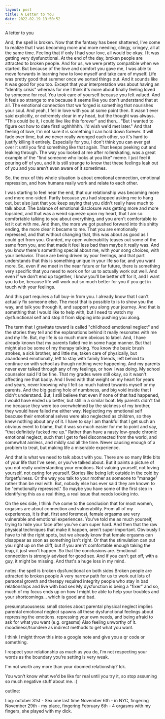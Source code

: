 ```yaml
---
layout: post
title: A Letter to You
date: 2022-02-19 13:50:52
---
```


A letter to you

And, the spell is broken. Now that the fantasy has been shattered, I've come to realize that I was becoming more and more needing, clingy, cringey, all at the same time. Feeling that if only I had your love, all would be okay. I It was getting very dysfunctional. 
At the end of the day, broken people are attracted to broken people. And for us, we were pretty compatible when we started. But because of the love and comfort you gave me, I was able to move forwards in learning how to love myself and take care of myself. Life was pretty good that summer once we sorted things out. And it sounds like it was good for you too. Except that your interpretation was about having an "identity crisis" whereas for me I think it's more about finally feeling loved by someone for real. You took care of yourself because you felt valued. And it feels so strange to me because it seems like you don't understand that at all. The emotional connection that we forged is something that nourishes your soul. And yeah, I fell in love with you at some point then. It wasn't ever said explicitly, or extremely clear in my head, but the thought was always. "This could be it, I could live like this forever" and then... "But I wanted to figure out how to date first! ughhhhhh. I'd wish we'd met later." 
And that feeling of love, I'm not sure it is something I can hold down forever. It will fade over time, but we never really wronged each other, so it's hard to justify killing it entirely. Especially for you, I don't think you can ever get over it until you find something like that again. That keeps peeking out and leaking through. The way you looked at me after rollerskating, was a great example of the "find someone who looks at you like" meme. I just feel it pouring off of you, and it is still strange to know that these feelings leak out of you and you aren't even aware of it sometimes. 

So, the crux of this whole situation is about emotional connection, emotional repression, and how humans really work and relate to each other. 

I was starting to feel near the end, that our relationship was becoming more and more one-sided. Partly because you had stopped asking me to hang out, but also just that you keep saying that you didn't really have much to talk about. The balance of emotional disclosure was getting more and more lopsided, and that was a weird squeeze upon my heart, that I am so comfortable talking to you about everything, and you aren't comfortable to let it out with me. And then, the more we got pushed forward into this shitty ending, the more clear it became to me. That you are emotionally repressed, and that without changing that, this was about as good as I could get from you. Granted, my open vulnerability teases out some of the same from you, and that made it feel less bad than maybe it really was. 
And you know there's something special about me, with your song choices, with your behavior. Those are being driven by your feelings, and that part understands that this is something unique in your life so far, and you want more.
So, even if we meet in the near future or far future, there is something very specific that you need to work on for us to actually work out well. And even if we don't end up together, I know you'll be better off for it, and I want you to be, because life will work out so much better for you if you get in touch with your feelings. 

And this part requires a full buy-in from you. I already know that I can't actually fix someone else. The most that is possible to is to show you the way, and talk you through it, and support you along your journey. And that is something that I would like to help with, but I need to watch my dysfunctional self and stop it from slipping into pushing you along. 

The term that I gravitate toward is called "childhood emotional neglect" and the stories they tell and the explanations behind it really resonates with me and my life. But, my life is so much more obvious to label. And, I have already known that my parents failed me in some huge manner. But that might also be some of my therapy talking. You know the basic brush strokes, a sick brother, and little me, taken care of physically, but abandoned emotionally, left to stay with family friends, left behind to continue on with school as though nothing were happening. And my parents never ever talked through any of my feelings, or how I was doing. My school counselor said I'd be fine. That my grades were still okay, so it wasn't affecting me that badly. And I lived with that weight on my heart for years and years, never knowing why I felt so much hatred towards myself or my parents. And the big gaping hole of numbness, and big void inside that I didn't understand. But, I still believe that even if none of that had happened, I would have ended up better, but still in a similar boat. My parents didn't fail me because they were too overwhelmed by the sickness of my brother, they would have failed me either way. Neglecting my emotional self beacuse their emotional selves were also neglected as children, so they knew nothing about any of it. I have to say I am thankful that I get such an obvious event to blame, that it was so much easier for me to point and say, "that definitely fucked me up." Rather than have a nasty low-grade chronic emotional neglect, such that I get to feel disconnected from the world, and somewhat aimless, and mildly sad all the time. Never causing enough of a problem to treat, but making life a miserable experience. 

And that is what we need to talk about with you. There are so many little bits of your life that I've seen, or you've talked about. But it paints a picture of you not really understanding your emotions. Not valuing yourself, not loving yourself, not caring for yourself. Stories like being left outside in the cold by forgetfulness. Or the way you talk to your mother as someone to "manage" rather than be real with. But, nobody else has ever said they are known to be "emotionally repressed." So maybe you have some of the first step in identifying this as a real thing, a real issue that needs looking into. 


On the sex side, I think I've come to the conclusion that for most women, orgasms are about connection and vulnerability. From all of my experiences, it is that, first and foremost, female orgasms are very vulnerable and emotional experiences. You've told me as much yourself, trying to hide your face after you've cum super hard. And then that the raw physical techniques that make it happen, aren't super important. Obviously I have to hit the right spots, but we already know that female orgasms can disappear as soon as something isn't right. Or that the stimulation can put you right up on the cliff, but if you aren't comfortable enough taking the leap, it just won't happen. So that the conclusions are. Emotional connection is strongly advised for good sex. And if you can't get off, with a guy, it might be missing. And that's a huge loss in my mind. 


notes:
the spell is broken
dysfunctional on both sides
Broken people are attracted to broken people
A very narrow path for us to work out
lots of personal growth and therapy required
integrity
people who stay in bad relationships and live with bad sex
My dysfunction is being a "fixer" and so, much of my focus ends up on how I might be able to help your troubles and your shortcomings... which is good and bad. 

presumptuousness: 
small stories about parental physical neglect
implies parental emotional neglect
spawns all these dysfunctional feelings about repressing the emotions.
repressing your own needs, and being afraid to ask for what you want (e.g. orgasms)
Also feeling unworthy of it.
moodiness/tsundere as indirect methods to get what you want.

I think I might throw this into a google note and give you a qr code or something. 

I respect your relationship as much as you do, I'm not respecting your words as the boundary you're setting is very weak.

I'm not worth any more than your doomed relationship? Ick.

You won't know what we'd be like for real until you try it, so stop assuming so much negative stuff about me. :(

outline:




Log:
october 31st - Sex one last time
November 6th - in NYC, fingering
November 29th - my place, fingering
February 6th - 4 orgasms with my fingers, she played with my dick.
